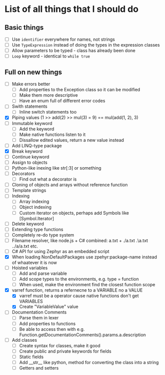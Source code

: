 # List of all things that I should do  

## Basic things
- [ ] Use `identifier` everywhere for names, not strings
- [ ] Use `TypeExpression` instead of doing the types in the expression classes
- [ ] Allow parameters to be typed - class has already been done
- [ ] `Loop` keyword - identical to `while true`

## Full on new things
- [ ] Make errors better
	- [ ] Add properties to the Exception class so it can be modified
	- [ ] Make them more descriptive
	- [ ] Have an enum full of different error codes
- [ ] Swith statements
	- [ ] Inline switch statements too
- [x] Piping values (1 >> add(2) >> mul(3) = 9) == mul(add(1, 2), 3)
- [ ] Immutable keyword
	- [ ] Add the keyword
	- [ ] Make native functions listen to it
	- [ ] Dissallow edited values, return a new value instead
- [ ] Add LINQ-type package
- [x] Break keyword
- [ ] Continue keyword
- [ ] Assign to objects
- [ ] Python-like inexing like str[:3] or something
- [ ] Decorators
	- [ ] Find out what a decorator is
- [ ] Cloning of objects and arrays without reference function
- [ ] Template strings
- [ ] Indexing
	- [ ] Array indexing
	- [ ] Object indexing
	- [ ] Custom iterator on objects, perhaps add Symbols like [Symbol.Iterator]
- [ ] Delete keyword
- [ ] Extending type functions
- [ ] Completely re-do type system
- [ ] Filename resolver, like node.js + C# combined: a.txt + ./a.txt .\a.txt ../a/a.txt etc.
- [ ] C# API for using Zephyr as an embedded script
- [x] When loading NonDefaultPackages use zpehyr:package-name instead of whaatever it is now
- [ ] Hoisted variables
	- [ ] Add and parse variable
	- [ ] Add scope types to the environments, e.g. type = function
	- [ ] When used, make the environment find the closest function scope
- [x] varref function, returns a refernecne to a VARIABLE no a VALUE
	- [x] varref must be a operator cause native functions don't get VARIABLES
	- [x] Create "VariableValue" value
- [ ] Documentation Comments
	- [ ] Parse them in lexer
	- [ ] Add properties to functions
	- [ ] Be able to access then with e.g. Function.getDocumentationComments().params.a.description
- [ ] Add classes
	- [ ] Create syntax for classes, make it good
	- [ ] Create public and private keywords for fields
	- [ ] Static fields
	- [ ] Add \_\_str\_\_ like python, method for converting the class into a string
	- [ ] Getters and setters
